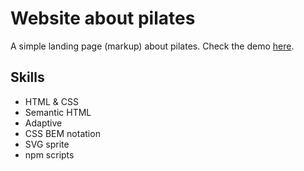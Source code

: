 # Website about pilates
A simple landing page (markup) about pilates. Check the demo [here](https://yoona8.github.io/yoga-markup/).

## Skills
- HTML & CSS
- Semantic HTML
- Adaptive
- CSS BEM notation
- SVG sprite
- npm scripts
